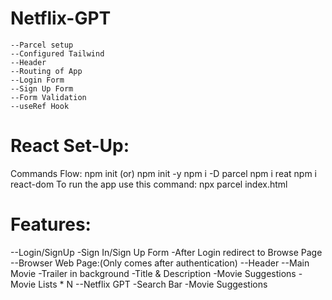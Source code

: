 
# Netflix-GPT
    --Parcel setup
    --Configured Tailwind
    --Header
    --Routing of App
    --Login Form
    --Sign Up Form
    --Form Validation
    --useRef Hook
# React Set-Up:
Commands Flow:
    npm init (or) npm init -y
    npm i -D parcel
    npm i reat
    npm i react-dom
To run the app use this command:
    npx parcel index.html

# Features:
--Login/SignUp
    -Sign In/Sign Up Form
    -After Login redirect to Browse Page
--Browser Web Page:(Only comes after authentication)
    --Header
    --Main Movie
        -Trailer in background
        -Title & Description
        -Movie Suggestions
            -Movie Lists * N
--Netflix GPT
    -Search Bar
    -Movie Suggestions